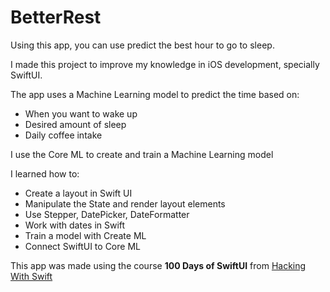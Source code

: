 #  BetterRest

Using this app, you can use predict the best hour to go to sleep.

I made this project to improve my knowledge in iOS development, specially SwiftUI.

The app uses a Machine Learning model to predict the time based on:

- When you want to wake up
- Desired amount of sleep
- Daily coffee intake

I use the Core ML to create and train a Machine Learning model 

I learned how to:

- Create a layout in Swift UI
- Manipulate the State and render layout elements
- Use Stepper, DatePicker, DateFormatter
- Work with dates in Swift
- Train a model with Create ML
- Connect SwiftUI to Core ML

This app was made using the course **100 Days of SwiftUI** from [Hacking With Swift](https://www.hackingwithswift.com/100/swiftui/)
